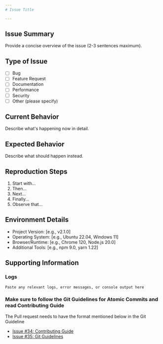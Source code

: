 ```yaml
---
# Issue Title

---
```


## Issue Summary
Provide a concise overview of the issue (2-3 sentences maximum).

## Type of Issue
- [ ] Bug
- [ ] Feature Request
- [ ] Documentation
- [ ] Performance
- [ ] Security
- [ ] Other (please specify)

## Current Behavior
Describe what's happening now in detail.

## Expected Behavior
Describe what should happen instead.

## Reproduction Steps
1. Start with...
2. Then...
3. Next...
4. Finally...
5. Observe that...

## Environment Details
- Project Version: [e.g., v2.1.0]
- Operating System: [e.g., Ubuntu 22.04, Windows 11]
- Browser/Runtime: [e.g., Chrome 120, Node.js 20.0]
- Additional Tools: [e.g., npm 9.0, yarn 1.22]

## Supporting Information
### Logs
```plaintext
Paste any relevant logs, error messages, or console output here
```

### Make sure to follow the Git Guidelines for Atomic Commits and read Contributing Guide
The Pull request needs to have the format mentioned below in the Git Guideline

- [Issue #34: Contributing Guide ](https://github.com/safetrustcr/Frontend/issues/34)
- [Issue #35: Git Guidelines](https://github.com/safetrustcr/Frontend/issues/35)
